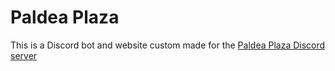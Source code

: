 # Paldea Plaza

This is a Discord bot and website custom made for the [Paldea Plaza Discord server](https://discord.gg/paldeaplaza)
